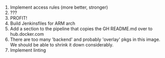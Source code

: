 1. Implement access rules (more better, stronger)
2. ???
3. PROFIT!
4. Build Jenkinsfiles for ARM arch
5. Add a section to the pipeline that copies the GH README.md over to hub.docker.com
6. There are too many 'backend' and probably 'overlay' pkgs in this image. We should be able to shrink it down considerably.
7. Implement linting
